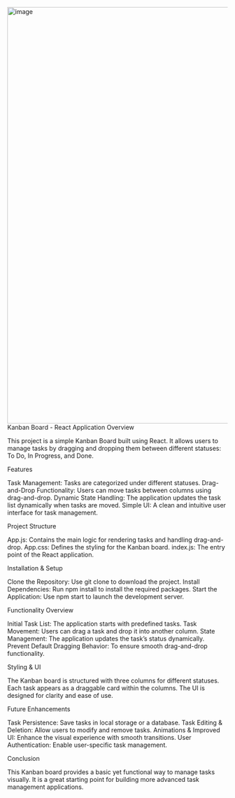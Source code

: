 <img width="952" alt="image" src="https://github.com/user-attachments/assets/a9dc1efc-f490-473b-b23b-3b06b00d70c7" />Kanban Board - React Application
Overview

This project is a simple Kanban Board built using React. It allows users to manage tasks by dragging and dropping them between different statuses: To Do, In Progress, and Done.

Features

Task Management: Tasks are categorized under different statuses.
Drag-and-Drop Functionality: Users can move tasks between columns using drag-and-drop.
Dynamic State Handling: The application updates the task list dynamically when tasks are moved.
Simple UI: A clean and intuitive user interface for task management.

Project Structure

App.js: Contains the main logic for rendering tasks and handling drag-and-drop.
App.css: Defines the styling for the Kanban board.
index.js: The entry point of the React application.

Installation & Setup

Clone the Repository:
Use git clone to download the project.
Install Dependencies:
Run npm install to install the required packages.
Start the Application:
Use npm start to launch the development server.

Functionality Overview

Initial Task List: The application starts with predefined tasks.
Task Movement: Users can drag a task and drop it into another column.
State Management: The application updates the task’s status dynamically.
Prevent Default Dragging Behavior: To ensure smooth drag-and-drop functionality.

Styling & UI

The Kanban board is structured with three columns for different statuses.
Each task appears as a draggable card within the columns.
The UI is designed for clarity and ease of use.

Future Enhancements

Task Persistence: Save tasks in local storage or a database.
Task Editing & Deletion: Allow users to modify and remove tasks.
Animations & Improved UI: Enhance the visual experience with smooth transitions.
User Authentication: Enable user-specific task management.

Conclusion

This Kanban board provides a basic yet functional way to manage tasks visually. It is a great starting point for building more advanced task management applications.
